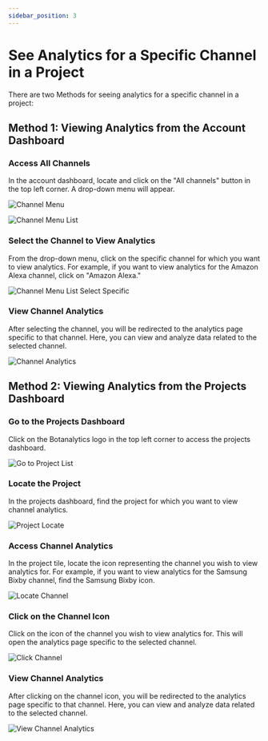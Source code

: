 ```yaml
---
sidebar_position: 3
---
```


# See Analytics for a Specific Channel in a Project

There are two Methods for seeing analytics for a specific channel in a project:

## Method 1: Viewing Analytics from the Account Dashboard

### Access All Channels

In the account dashboard, locate and click on the "All channels" button in the top left corner. A drop-down menu will appear.

![Channel Menu](@site/static/img/projects/channel-menu.png)


![Channel Menu List](@site/static/img/projects/channel-list.png)

### Select the Channel to View Analytics

From the drop-down menu, click on the specific channel for which you want to view analytics. For example, if you want to view analytics for the Amazon Alexa channel, click on "Amazon Alexa."

![Channel Menu List Select Specific](@site/static/img/projects/channel-list-select-specific.png)

### View Channel Analytics

After selecting the channel, you will be redirected to the analytics page specific to that channel. Here, you can view and analyze data related to the selected channel.

![Channel Analytics](@site/static/img/projects/channel-analytics.png)


## Method 2: Viewing Analytics from the Projects Dashboard

### Go to the Projects Dashboard

Click on the Botanalytics logo in the top left corner to access the projects dashboard.

![Go to Project List](@site/static/img/projects/go-to-list.png)

### Locate the Project

In the projects dashboard, find the project for which you want to view channel analytics.

![Project Locate](@site/static/img/projects/locate-project-channel.png)

### Access Channel Analytics

In the project tile, locate the icon representing the channel you wish to view analytics for. For example, if you want to view analytics for the Samsung Bixby channel, find the Samsung Bixby icon.

![Locate Channel](@site/static/img/projects/bixby-channel-select.png)

### Click on the Channel Icon

Click on the icon of the channel you wish to view analytics for. This will open the analytics page specific to the selected channel.

![Click Channel](@site/static/img/projects/bixby-channel-click.png)

### View Channel Analytics

After clicking on the channel icon, you will be redirected to the analytics page specific to that channel. Here, you can view and analyze data related to the selected channel.

![View Channel Analytics](@site/static/img/projects/view-bixby-analytics.png)